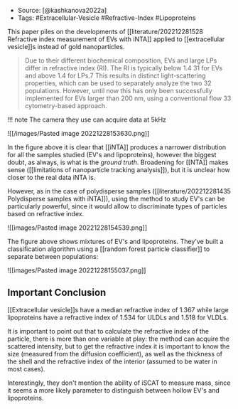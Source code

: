 - Source: [@kashkanova2022a]
- Tags: #Extracellular-Vesicle #Refractive-Index #Lipoproteins

This paper piles on the developments of [[literature/202212281528 Refractive index measurement of EVs with iNTA]] applied to [[extracellular vesicle]]s instead of gold nanoparticles. 

> Due to their different biochemical composition, EVs and large LPs differ in refractive index (RI). The RI is typically below 1.4 31 for EVs and above 1.4 for LPs.7 This results in distinct light-scattering properties, which can be used to separately analyze the two 32 populations. However, until now this has only been successfully implemented for EVs larger than 200 nm, using a conventional flow 33 cytometry-based approach. 

!!! note
    The camera they use can acquire data at 5kHz

![[/images/Pasted image 20221228153630.png]]

In the figure above it is clear that [[iNTA]] produces a narrower distribution for all the samples studied (EV's and lipoproteins), however the biggest doubt, as always, is what is the *ground truth*. Broadening for [[NTA]] makes sense ([[limitations of nanoparticle tracking analysis]]), but it is unclear how closer to the real data iNTA is. 

However, as in the case of polydisperse samples ([[literature/202212281435 Polydisperse samples with iNTA]]), using the method to study EV's can be particularly powerful, since it would allow to discriminate types of particles based on refractive index. 

![[images/Pasted image 20221228154539.png]]

The figure above shows mixtures of EV's and lipoproteins. They've built a classification algorithm using a [[random forest particle classifier]] to separate between populations: 

![[images/Pasted image 20221228155037.png]]


## Important Conclusion

[[Extracellular vesicle]]s have a median refractive index of 1.367 while large lipoproteins have a refractive index of 1.534 for ULDLs and 1.518 for VLDLs. 

It is important to point out that to calculate the refractive index of the particle, there is more than one variable at play: the method can acquire the scattered intensity, but to get the refractive index it is important to know the size (measured from the diffusion coefficient), as well as the thickness of the shell and the refractive index of the interior (assumed to be water in most cases). 

Interestingly, they don't mention the ability of iSCAT to measure mass, since it seems a more likely parameter to distinguish between hollow EV's and lipoproteins. 
